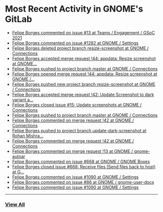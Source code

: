 # Most Recent Activity in GNOME's GitLab

<!-- BLOG-POST-LIST:START -->
- [Felipe Borges commented on issue #13 at Teams / Engagement / GSoC 2021](https://gitlab.gnome.org/Teams/Engagement/gsoc-2021/-/issues/13#note_1051167)
- [Felipe Borges commented on issue #1282 at GNOME / Settings](https://gitlab.gnome.org/GNOME/gnome-control-center/-/issues/1282#note_1051136)
- [Felipe Borges deleted project branch resize-screenshot at GNOME / Connections](https://gitlab.gnome.org/GNOME/connections/-/commits/resize-screenshot)
- [Felipe Borges accepted merge request !44: appdata: Resize screenshot at GNOME...](https://gitlab.gnome.org/GNOME/connections/-/merge_requests/44)
- [Felipe Borges pushed to project branch master at GNOME / Connections](https://gitlab.gnome.org/GNOME/connections/-/commit/5c903a051eeb4e8e3d30a7412ae67264bfe5bff8)
- [Felipe Borges opened merge request !44: appdata: Resize screenshot at GNOME /...](https://gitlab.gnome.org/GNOME/connections/-/merge_requests/44)
- [Felipe Borges pushed new project branch resize-screenshot at GNOME / Connections](https://gitlab.gnome.org/GNOME/connections/-/commits/resize-screenshot)
- [Felipe Borges accepted merge request !42: Update Screenshot to dark variant a...](https://gitlab.gnome.org/GNOME/connections/-/merge_requests/42)
- [Felipe Borges closed issue #15: Update screenshots at GNOME / Connections](https://gitlab.gnome.org/GNOME/connections/-/issues/15)
- [Felipe Borges pushed to project branch master at GNOME / Connections](https://gitlab.gnome.org/GNOME/connections/-/commit/ceb2382769af1aede9c809b2ddcbeabda6bf5911)
- [Felipe Borges commented on merge request !42 at GNOME / Connections](https://gitlab.gnome.org/GNOME/connections/-/merge_requests/42#note_1051024)
- [Felipe Borges pushed to project branch update-dark-screenshot at Rohan Mishra...](https://gitlab.gnome.org/rohmishra/connections/-/compare/cf4934289498b2cb96f147bc32ca17fabf488516...ceb2382769af1aede9c809b2ddcbeabda6bf5911)
- [Felipe Borges commented on merge request !42 at GNOME / Connections](https://gitlab.gnome.org/GNOME/connections/-/merge_requests/42#note_1050380)
- [Felipe Borges commented on merge request !13 at GNOME / gnome-autoar](https://gitlab.gnome.org/GNOME/gnome-autoar/-/merge_requests/13#note_1050374)
- [Felipe Borges commented on issue #668 at GNOME / GNOME Boxes](https://gitlab.gnome.org/GNOME/gnome-boxes/-/issues/668#note_1049569)
- [Felipe Borges closed issue #668: Receive files (Send files back to host) at G...](https://gitlab.gnome.org/GNOME/gnome-boxes/-/issues/668)
- [Felipe Borges commented on issue #1090 at GNOME / Settings](https://gitlab.gnome.org/GNOME/gnome-control-center/-/issues/1090#note_1049135)
- [Felipe Borges commented on issue #86 at GNOME / gnome-user-docs](https://gitlab.gnome.org/GNOME/gnome-user-docs/-/issues/86#note_1049122)
- [Felipe Borges commented on issue #1090 at GNOME / Settings](https://gitlab.gnome.org/GNOME/gnome-control-center/-/issues/1090#note_1049106)
<!-- BLOG-POST-LIST:END -->

___

### [View All](https://gitlab.gnome.org/users/felipeborges/activity)
